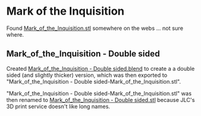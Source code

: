 Mark of the Inquisition
=======================

Found [Mark_of_the_Inquisition.stl](Mark_of_the_Inquisition.stl) somewhere on the webs ... not sure where.

Mark_of_the_Inquisition - Double sided
--------------------------------------

Created [Mark_of_the_Inquisition - Double sided.blend](Mark_of_the_Inquisition%20-%20Double%20sided.blend) to create a a double sided (and slightly thicker) version, which was then exported to "Mark_of_the_Inquisition - Double sided-Mark_of_the_Inquisition.stl".

"Mark_of_the_Inquisition - Double sided-Mark_of_the_Inquisition.stl" was then renamed to [Mark_of_the_Inquisition - Double sided.stl](Mark_of_the_Inquisition%20-%20Double%20sided.stl) because JLC's 3D print service doesn't like long names.
